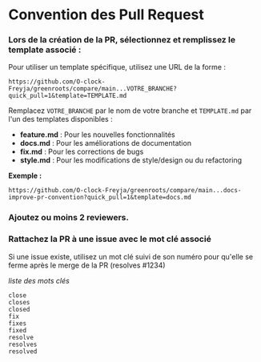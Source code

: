 # Convention des Pull Request

### Lors de la création de la PR, sélectionnez et remplissez le template associé :

Pour utiliser un template spécifique, utilisez une URL de la forme :
```
https://github.com/O-clock-Freyja/greenroots/compare/main...VOTRE_BRANCHE?quick_pull=1&template=TEMPLATE.md
```

Remplacez `VOTRE_BRANCHE` par le nom de votre branche et `TEMPLATE.md` par l'un des templates disponibles :
- **feature.md** : Pour les nouvelles fonctionnalités
- **docs.md** : Pour les améliorations de documentation
- **fix.md** : Pour les corrections de bugs
- **style.md** : Pour les modifications de style/design ou du refactoring

**Exemple :**
```
https://github.com/O-clock-Freyja/greenroots/compare/main...docs-improve-pr-convention?quick_pull=1&template=docs.md
```

### Ajoutez ou moins 2 reviewers.

### Rattachez la PR à une issue avec le mot clé associé
Si une issue existe, utilisez un mot clé suivi de son numéro pour qu'elle se ferme après le merge de la PR (resolves #1234)

*liste des mots clés*
```
close
closes
closed
fix
fixes
fixed
resolve
resolves
resolved
```
